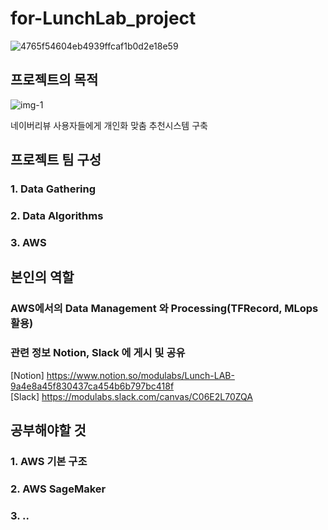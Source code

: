 # for-LunchLab_project
![4765f54604eb4939ffcaf1b0d2e18e59](https://github.com/Jeeunun/for-LunchLab_project/assets/129602882/641ffba4-4f85-4fab-af46-8ee522e029ed)


## 프로젝트의 목적
![img-1](https://github.com/Jeeunun/for-LunchLab_project/assets/129602882/2fa4971f-1955-4fab-9e12-d82984724ae0) <br>

네이버리뷰 사용자들에게 개인화 맞춤 추천시스템 구축 <br>

## 프로젝트 팀 구성
### 1. Data Gathering
### 2. Data Algorithms
### 3. AWS

## 본인의 역할
### AWS에서의 Data Management 와 Processing(TFRecord, MLops활용)
### 관련 정보 Notion, Slack 에 게시 및 공유

[Notion] https://www.notion.so/modulabs/Lunch-LAB-9a4e8a45f830437ca454b6b797bc418f  <br>
[Slack] https://modulabs.slack.com/canvas/C06E2L70ZQA <br>

## 공부해야할 것
### 1. AWS 기본 구조
### 2. AWS SageMaker
### 3. ..


